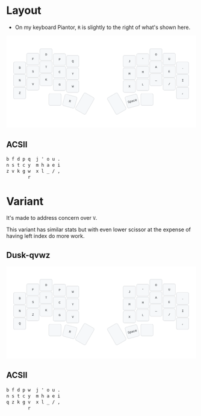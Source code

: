 # Layout
- On my keyboard Piantor, `R` is slightly to the right of what's shown here.

![](./dusk.svg)


## ACSII
```
b f d p q  j ' o u .
n s t c y  m h a e i
z v k g w  x l _ / ,
        r   
```

# Variant
It's made to address concern over `V`.

This variant has similar stats but with even lower scissor at the expense of having left index do more work.
## Dusk-qvwz

![](./dusk-alt.svg)

## ACSII
```
b f d p w  j ' o u .
n s t c y  m h a e i
q z k g v  x l _ / ,
        r                  
```
